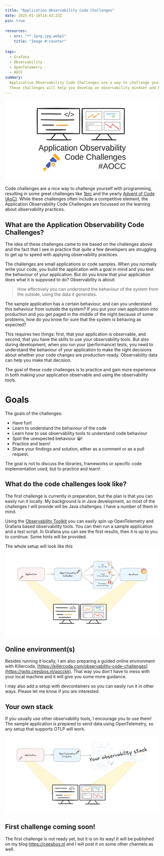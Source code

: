 ```yaml
---
title: "Application Observability Code Challenges"
date: 2025-01-10T14:43:23Z
pin: true

resources:
  - src: "**.{png,jpg,webp}"
    title: "Image #:counter"

tags:
  - Grafana
  - Observability
  - OpenTelemetry
  - AOCC
summary:
  Application Observability Code Challenges are a way to challenge yourself to improve the observability of a sample application. Of course, this application has some surprises that you probably did not expect. 
  These challenges will help you develop an observability mindset and become more familiar with your observability tools.
---
```


![Application Observability Code Challenges](aocc_small.png)

Code challenges are a nice way to challenge yourself with programming, resulting in some great challenges like [1brc](https://github.com/gunnarmorling/1brc) and the yearly [Advent of Code (AoC)](https://adventofcode.com). 
While these challenges often include a competitive element, the Application Observability Code Challenges are focussed on the learning about observability practices.

## What are the Application Observability Code Challenges?
The idea of these challenges came to me based on the challenges above and the fact that I see in practice that quite a few developers are struggling to get up to speed with applying observability practices.

The challenges are small applications or code samples. When you normally write your code, you build the application with a goal in mind and you test the behaviour of your application.
But do you know that your application does what it is supposed to do? Observability is about:

> How effectively you can understand the behaviour of the system from the outside, using the data it generates.

The sample application has a certain behaviour, and can you understand this behaviour from outside the system?
If you put your own application into production and you get paged in the middle of the night because of some problems, how do you know for sure that the system is behaving as expected?

This requires two things: first, that your application is observable, and second, that you have the skills to use your observability tools.
But also during development, when you run your (performance) tests, you need to understand the behaviour of your application to make the right decisions about whether your code changes are production-ready.
Observability data can help you make that decision.

The goal of these code challenges is to practice and gain more experience in both making your application observable and using the observability tools.

# Goals
The goals of the challenges:
- Have fun!
- Learn to understand the behaviour of the code
- Learn how to use observability tools to understand code behaviour
- Spot the unexpected behaviour 😀!
- Practice and learn!
- Share your findings and solution, either as a comment or as a pull request.

The goal is not to discuss the libraries, frameworks or specific code implementation used, but to practice and learn!

## What do the code challenges look like?

The first challenge is currently in preparation, but the plan is that you can easily run it locally.
My background is in Java development, so most of the challenges I will provide will be Java challenges. I have a number of them in mind.

Using the [Observability Toolkit](https://github.com/cbos/observability-toolkit) you can easily spin up OpenTelemetry and Grafana based observability tools.
You can then run a sample application and a test script.
In Grafana you can see the first results, then it is up to you to continue. Some hints will be provided.

The whole setup will look like this
![Application Observability flow](flow.png)

## Online environment(s)

Besides running it locally, I am also preparing a guided online environment with Killercoda, [https://killercoda.com/observability-code-challenges](https://goto.ceesbos.nl/aocckk).
That way you don't have to mess with your local machine and it will give you some more guidance.

I may also add a setup with devcontainers so you can easily run it in other ways. Please let me know if you are interested.

## Your own stack

If you usually use other observability tools, I encourage you to use them!  
The sample application is prepared to send data using OpenTelemetry, so any setup that supports OTLP will work.

![Application Observability flow with own stack](flow_with_own_stack.png)

## First challenge coming soon!
The first challenge is not ready yet, but it is on its way! It will be published on my blog https://ceesbos.nl and I will post it on some other channels as well.
